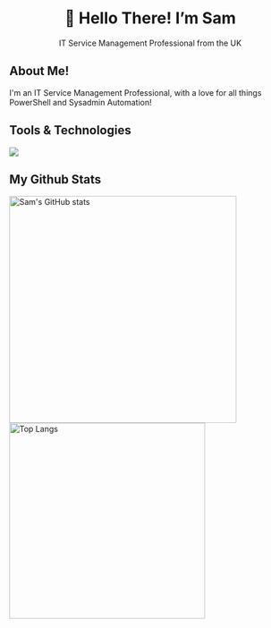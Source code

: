 

<h1 align="center">👋 Hello There! I’m Sam</h1>
<p align="center">IT Service Management Professional from the UK</p>

## About Me!

I'm an IT Service Management Professional, with a love for all things PowerShell and Sysadmin Automation!

## Tools & Technologies
  <a href="https://go-skill-icons.vercel.app/">
    <img src="https://go-skill-icons.vercel.app/api/icons?i=git,github,md,powershell,vscode,windows" />
  </a>

## My Github Stats
<img alt="Sam's GitHub stats" width="406" src="https://github-readme-stats.vercel.app/api?username=SamParris&custom_title=Github+Stats&bg_color=00000000&hide_border=true&show_icons=true&text_color=667799&title_color=388286&icon_color=388286">
<img alt="Top Langs" width="350" src="https://github-readme-stats.vercel.app/api/top-langs/?username=SamParris&layout=compact&hide_border=true&bg_color=00000000&text_color=667799&custom_title=Top+Languages&title_color=388286">